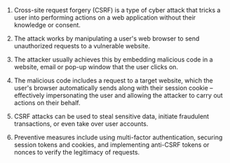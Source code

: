 

1. Cross-site request forgery (CSRF) is a type of cyber attack that tricks a user into performing actions on a web application without their knowledge or consent.

2. The attack works by manipulating a user's web browser to send unauthorized requests to a vulnerable website.

3. The attacker usually achieves this by embedding malicious code in a website, email or pop-up window that the user clicks on.

4. The malicious code includes a request to a target website, which the user's browser automatically sends along with their session cookie – effectively impersonating the user and allowing the attacker to carry out actions on their behalf.

5. CSRF attacks can be used to steal sensitive data, initiate fraudulent transactions, or even take over user accounts.

6. Preventive measures include using multi-factor authentication, securing session tokens and cookies, and implementing anti-CSRF tokens or nonces to verify the legitimacy of requests.